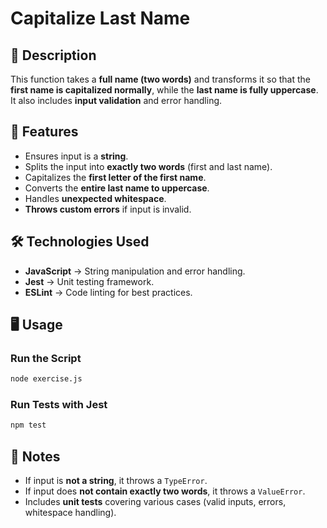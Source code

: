 # Capitalize Last Name

## 📌 Description
This function takes a **full name (two words)** and transforms it so that the **first name is capitalized normally**, while the **last name is fully uppercase**. It also includes **input validation** and error handling.

## 🚀 Features
- Ensures input is a **string**.
- Splits the input into **exactly two words** (first and last name).
- Capitalizes the **first letter of the first name**.
- Converts the **entire last name to uppercase**.
- Handles **unexpected whitespace**.
- **Throws custom errors** if input is invalid.

## 🛠️ Technologies Used
- **JavaScript** → String manipulation and error handling.
- **Jest** → Unit testing framework.
- **ESLint** → Code linting for best practices.

## 🖥️ Usage
### **Run the Script**
```bash
node exercise.js
```
### **Run Tests with Jest**
```bash
npm test
```

## 📌 Notes
- If input is **not a string**, it throws a `TypeError`.
- If input does **not contain exactly two words**, it throws a `ValueError`.
- Includes **unit tests** covering various cases (valid inputs, errors, whitespace handling).

